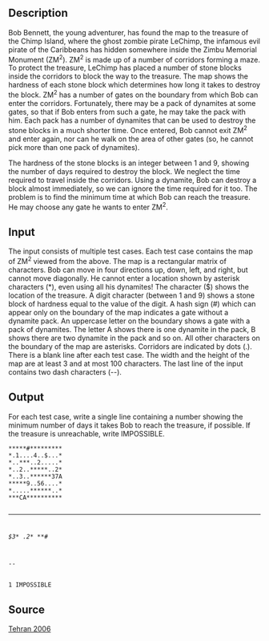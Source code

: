 <h2>Description</h2><div><p>Bob Bennett, the young adventurer, has found the map to the treasure of the Chimp Island, where the ghost zombie pirate LeChimp, the infamous evil pirate of the Caribbeans has hidden somewhere inside the Zimbu Memorial Monument (ZM<sup>2</sup>). ZM<sup>2</sup> is made up of a number of corridors forming a maze. To protect the treasure, LeChimp has placed a number of stone blocks inside the corridors to block the way to the treasure. The map shows the hardness of each stone block which determines how long it takes to destroy the block. ZM<sup>2</sup> has a number of gates on the boundary from which Bob can enter the corridors. Fortunately, there may be a pack of dynamites at some gates, so that if Bob enters from such a gate, he may take the pack with him. Each pack has a number of dynamites that can be used to destroy the stone blocks in a much shorter time. Once entered, Bob cannot exit ZM<sup>2</sup> and enter again, nor can he walk on the area of other gates (so, he cannot pick more than one pack of dynamites).</p><p>The hardness of the stone blocks is an integer between 1 and 9, showing the number of days required to destroy the block. We neglect the time required to travel inside the corridors. Using a dynamite, Bob can destroy a block almost immediately, so we can ignore the time required for it too. The problem is to find the minimum time at which Bob can reach the treasure. He may choose any gate he wants to enter ZM<sup>2</sup>.</p></div><h2>Input</h2><p>The input consists of multiple test cases. Each test case contains the map of ZM<sup>2</sup> viewed from the above. The map is a rectangular matrix of characters. Bob can move in four directions up, down, left, and right, but cannot move diagonally. He cannot enter a location shown by asterisk characters (*), even using all his dynamites! The character ($) shows the location of the treasure. A digit character (between 1 and 9) shows a stone block of hardness equal to the value of the digit. A hash sign (#) which can appear only on the boundary of the map indicates a gate without a dynamite pack. An uppercase letter on the boundary shows a gate with a pack of dynamites. The letter A shows there is one dynamite in the pack, B shows there are two dynamite in the pack and so on. All other characters on the boundary of the map are asterisks. Corridors are indicated by dots (.). There is a blank line after each test case. The width and the height of the map are at least 3 and at most 100 characters. The last line of the input contains two dash characters (--).</p><h2>Output</h2><p>For each test case, write a single line containing a number showing the minimum number of days it takes Bob to reach the treasure, if possible. If the treasure is unreachable, write IMPOSSIBLE.</p><pre><code class="language-input1">*****#*********
*.1....4..$...*
*..***..2.....*
*..2..*****..2*
*..3..******37A
*****9..56....*
*.....******..*
***CA**********

*****
*$3**
*.2**
***#*

--
</code></pre><pre><code class="language-output1">1
IMPOSSIBLE
</code></pre><h2>Source</h2><a href="searchproblem?field=source&amp;key=Tehran+2006">Tehran 2006</a>